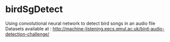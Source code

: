 # birdSgDetect
Using convolutional neural network to detect bird songs in an audio file
Datasets available at : http://machine-listening.eecs.qmul.ac.uk/bird-audio-detection-challenge/

